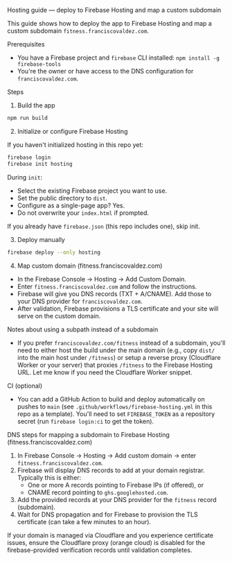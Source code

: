 Hosting guide — deploy to Firebase Hosting and map a custom subdomain

This guide shows how to deploy the app to Firebase Hosting and map a custom subdomain `fitness.franciscovaldez.com`.

Prerequisites
- You have a Firebase project and `firebase` CLI installed: `npm install -g firebase-tools`
- You're the owner or have access to the DNS configuration for `franciscovaldez.com`.

Steps
1) Build the app

```bash
npm run build
```

2) Initialize or configure Firebase Hosting

If you haven't initialized hosting in this repo yet:

```bash
firebase login
firebase init hosting
```

During `init`:
- Select the existing Firebase project you want to use.
- Set the public directory to `dist`.
- Configure as a single-page app? Yes.
- Do not overwrite your `index.html` if prompted.

If you already have `firebase.json` (this repo includes one), skip init.

3) Deploy manually

```bash
firebase deploy --only hosting
```

4) Map custom domain (fitness.franciscovaldez.com)
- In the Firebase Console → Hosting → Add Custom Domain.
- Enter `fitness.franciscovaldez.com` and follow the instructions.
- Firebase will give you DNS records (TXT + A/CNAME). Add those to your DNS provider for `franciscovaldez.com`.
- After validation, Firebase provisions a TLS certificate and your site will serve on the custom domain.

Notes about using a subpath instead of a subdomain
- If you prefer `franciscovaldez.com/fitness` instead of a subdomain, you'll need to either host the build under the main domain (e.g., copy `dist/` into the main host under `/fitness`) or setup a reverse proxy (Cloudflare Worker or your server) that proxies `/fitness` to the Firebase Hosting URL. Let me know if you need the Cloudflare Worker snippet.

CI (optional)
- You can add a GitHub Action to build and deploy automatically on pushes to `main` (see `.github/workflows/firebase-hosting.yml` in this repo as a template). You'll need to set `FIREBASE_TOKEN` as a repository secret (run `firebase login:ci` to get the token).

DNS steps for mapping a subdomain to Firebase Hosting (fitness.franciscovaldez.com)
1. In Firebase Console → Hosting → Add custom domain → enter `fitness.franciscovaldez.com`.
2. Firebase will display DNS records to add at your domain registrar. Typically this is either:
	- One or more A records pointing to Firebase IPs (if offered), or
	- CNAME record pointing to `ghs.googlehosted.com`.
3. Add the provided records at your DNS provider for the `fitness` record (subdomain).
4. Wait for DNS propagation and for Firebase to provision the TLS certificate (can take a few minutes to an hour).

If your domain is managed via Cloudflare and you experience certificate issues, ensure the Cloudflare proxy (orange cloud) is disabled for the firebase-provided verification records until validation completes.
